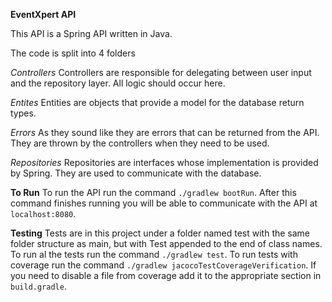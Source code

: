 **EventXpert API**

This API is a Spring API written in Java.

The code is split into 4 folders

*Controllers*
Controllers are responsible for delegating between user input and the repository layer.
All logic should occur here.

*Entites*
Entities are objects that provide a model for the database return types.

*Errors*
As they sound like they are errors that can be returned from the API.
They are thrown by the controllers when they need to be used.

*Repositories*
Repositories are interfaces whose implementation is provided by Spring.
They are used to communicate with the database.

**To Run**
To run the API run the command `./gradlew bootRun`.
 After this command finishes running you will be able to communicate with the API at `localhost:8080`.
 
**Testing**
Tests are in this project under a folder named test with the same folder structure as main, but with Test appended to the end of class names.
To run al the tests run the command `./gradlew test`. To run tests with coverage run the command `./gradlew jacocoTestCoverageVerification`.
If you need to disable a file from coverage add it to the appropriate section in `build.gradle`.